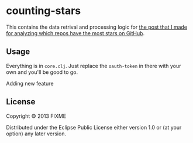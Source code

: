 # counting-stars



This contains the data retrival and processing logic for [the post that I made for analyzing which repos have the most stars on GitHub](http://adereth.github.io/blog/2013/12/23/counting-stars-on-github/).

## Usage

Everything is in `core.clj`.  Just replace the `oauth-token` in there with your own and you'll be good to go.

Adding new feature
## License

Copyright © 2013 FIXME

Distributed under the Eclipse Public License either version 1.0 or (at
your option) any later version.
